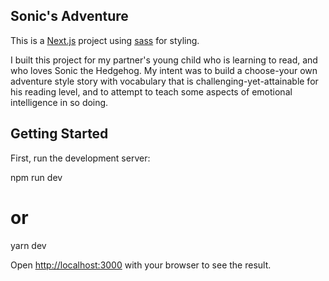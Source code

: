 ## Sonic's Adventure
This is a [Next.js](https://nextjs.org/) project using [sass](https://sass-lang.com/) for styling. 

I built this project for my partner's young child who is learning to read, and who loves Sonic the Hedgehog. My intent was to build a choose-your own adventure style story with vocabulary that is challenging-yet-attainable for his reading level, and to attempt to teach some aspects of emotional intelligence in so doing.

## Getting Started

First, run the development server:

npm run dev
# or
yarn dev

Open [http://localhost:3000](http://localhost:3000) with your browser to see the result.
